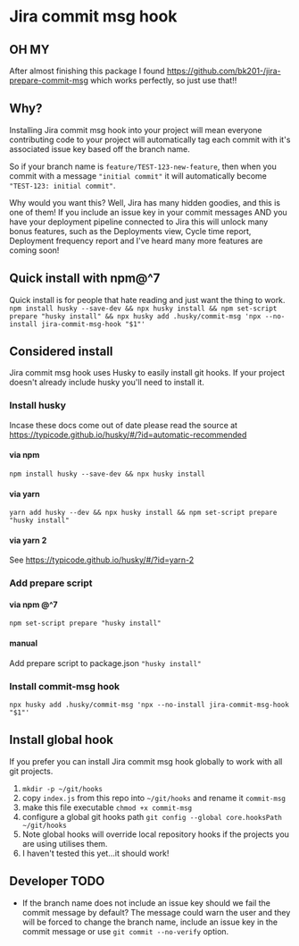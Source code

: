# Jira commit msg hook

## OH MY
After almost finishing this package I found https://github.com/bk201-/jira-prepare-commit-msg which works perfectly, so just use that!!

## Why?

Installing Jira commit msg hook into your project will mean everyone contributing code to your project will automatically tag each commit with
it's associated issue key based off the branch name. 

So if your branch name is `feature/TEST-123-new-feature`, then when you commit with a message `"initial commit"` it will automatically become `"TEST-123: initial commit"`.

Why would you want this? Well, Jira has many hidden goodies, and this is one of them! If you include an issue key in your commit messages AND you have your deployment pipeline connected to Jira this will unlock many bonus features, such as the Deployments view, Cycle time report, Deployment frequency report and I've heard many more features are coming soon!

## Quick install with npm@^7
Quick install is for people that hate reading and just want the thing to work.
`npm install husky --save-dev && npx husky install && npm set-script prepare "husky install" && npx husky add .husky/commit-msg 'npx --no-install jira-commit-msg-hook "$1"'`

## Considered install

Jira commit msg hook uses Husky to easily install git hooks. If your project doesn't already include husky you'll need to install it.
### Install husky
Incase these docs come out of date please read the source at https://typicode.github.io/husky/#/?id=automatic-recommended
#### via npm
`npm install husky --save-dev && npx husky install`

#### via yarn
`yarn add husky --dev && npx husky install && npm set-script prepare "husky install"`

#### via yarn 2
See https://typicode.github.io/husky/#/?id=yarn-2

### Add prepare script

#### via npm @^7
`npm set-script prepare "husky install"`

#### manual
Add prepare script to package.json `"husky install"`

### Install commit-msg hook
`npx husky add .husky/commit-msg 'npx --no-install jira-commit-msg-hook "$1"'`

## Install global hook
If you prefer you can install Jira commit msg hook globally to work with all git projects.
1. `mkdir -p ~/git/hooks`
2. copy `index.js` from this repo into `~/git/hooks` and rename it `commit-msg`
3. make this file executable `chmod +x commit-msg`
4. configure a global git hooks path `git config --global core.hooksPath ~/git/hooks`
5. Note global hooks will override local repository hooks if the projects you are using utilises them.
6. I haven't tested this yet...it should work!

## Developer TODO
- If the branch name does not include an issue key should we fail the commit message by default? The message could warn the user and they will be forced to change the branch name, include an issue key in the commit message or use `git commit --no-verify` option.